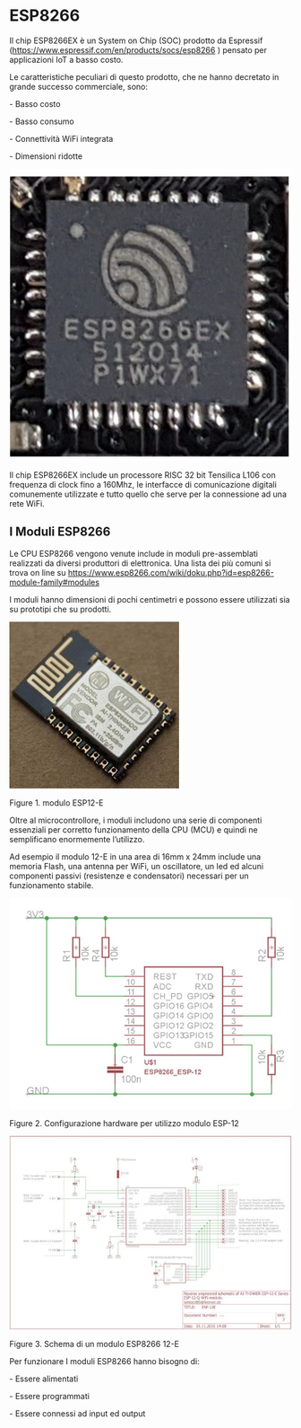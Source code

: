 # ESP8266

Il chip  ESP8266EX è un System on Chip (SOC) prodotto da Espressif (https://www.espressif.com/en/products/socs/esp8266 ) pensato per applicazioni IoT a basso costo.

Le caratteristiche peculiari di questo prodotto, che ne hanno decretato in grande successo commerciale, sono:

\-     Basso costo

\-     Basso consumo

\-     Connettività WiFi integrata

\-     Dimensioni ridotte

![img](media/clip_image001.png)

Il chip ESP8266EX include un processore RISC 32 bit Tensilica L106 con frequenza di clock fino a 160Mhz, le interfacce di comunicazione digitali comunemente utilizzate e tutto quello che serve per la connessione ad una rete WiFi.

## I Moduli ESP8266

Le CPU ESP8266 vengono venute include in moduli pre-assemblati realizzati da diversi produttori di elettronica. Una lista dei più comuni si trova on line su https://www.esp8266.com/wiki/doku.php?id=esp8266-module-family#modules

I moduli hanno dimensioni di pochi centimetri e possono essere utilizzati sia su prototipi che su prodotti.

![img](../media/clip_image002.jpg)

Figure 1. modulo ESP12-E

Oltre al microcontrollore, i moduli includono una serie di componenti essenziali per corretto funzionamento della CPU (MCU) e quindi ne semplificano enormemente l’utilizzo.

Ad esempio il modulo 12-E in una area di 16mm x 24mm include una memoria Flash, una antenna per WiFi,  un oscillatore, un led ed alcuni componenti passivi (resistenze e condensatori) necessari per un funzionamento stabile.

![ESP improved stability](../media/clip_image002-16368002894271.jpg)

Figure 2. Configurazione hardware per utilizzo modulo ESP-12

 

 

![img](../media/clip_image004.jpg)

Figure 3. Schema di un modulo ESP8266 12-E

Per funzionare I moduli ESP8266 hanno bisogno di:

\-     Essere alimentati

\-     Essere programmati

\-     Essere connessi ad input ed output

